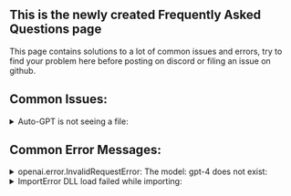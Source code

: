 ## This is the newly created Frequently Asked Questions page
This page contains solutions to a lot of common issues and errors, try to find your problem here before posting on discord or filing an issue on github.

## Common Issues:

<details>
  <summary>Auto-GPT is not seeing a file:</summary>
  Enable the view file extensions option in your OS.
</details>

## Common Error Messages:

<details>
  <summary>openai.error.InvalidRequestError: The model: gpt-4 does not exist:</summary>
  You do not have api access to GPT-4. Set your smart_LLM_model to gpt-3.5-turbo and your token_limit to 4000
</details> 

<details>
  <summary>ImportError DLL load failed while importing:</summary>
  Make sure you have the latest [Microsoft Visual C++ Redistributable](https://learn.microsoft.com/en-us/cpp/windows/latest-supported-vc-redist?view=msvc-170#visual-studio-2015-2017-2019-and-2022) installed.
</details>